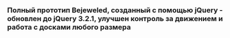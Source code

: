 <h3><strong>Полный прототип Bejeweled, созданный с помощью jQuery - обновлен до jQuery 3.2.1, улучшен контроль за движением и работа с досками любого размера</strong></h3>
